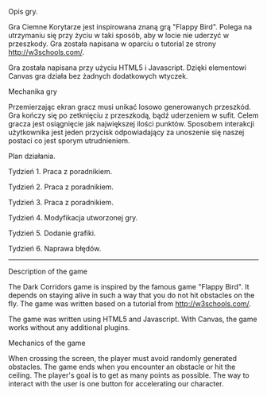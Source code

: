 Opis gry. 

Gra Ciemne Korytarze jest inspirowana znaną grą "Flappy Bird". Polega na utrzymaniu się przy życiu w taki sposób, aby w locie nie uderzyć w przeszkody. Gra została napisana w oparciu o tutorial ze strony http://w3schools.com/. 

Gra została napisana przy użyciu HTML5 i Javascript. Dzięki elementowi Canvas gra działa bez żadnych dodatkowych wtyczek. 


Mechanika gry

Przemierzając ekran gracz musi unikać losowo generowanych przeszkód. Gra kończy się po zetknięciu z przeszkodą, bądź uderzeniem w sufit. Celem gracza jest osiągnięcie jak największej ilości punktów. Sposobem interakcji użytkownika jest jeden przycisk odpowiadający za unoszenie się naszej postaci co jest sporym utrudnieniem.


Plan działania.

Tydzień 1. Praca z poradnikiem. 

Tydzień 2. Praca z poradnikiem. 

Tydzień 3. Praca z poradnikiem. 

Tydzień 4. Modyfikacja utworzonej gry. 

Tydzień 5. Dodanie grafiki. 

Tydzień 6. Naprawa błędów. 



-----------------------------------------------------------------------------------------------------------------------------------

Description of the game

The Dark Corridors game is inspired by the famous game "Flappy Bird". It depends on staying alive in such a way that you do not hit obstacles on the fly. The game was written based on a tutorial from http://w3schools.com/.

The game was written using HTML5 and Javascript. With Canvas, the game works without any additional plugins.



Mechanics of the game

When crossing the screen, the player must avoid randomly generated obstacles. The game ends when you encounter an obstacle or hit the ceiling. The player's goal is to get as many points as possible. The way to interact with the user is one button for accelerating our character.








